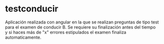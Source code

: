 # testconducir

Aplicación realizada con angular en la que se realizan preguntas de tipo test para el examen de conducir B. Se requiere su finalización antes del tiempo y si haces más de "x" errores estipulados el examen finaliza automaticamente.
